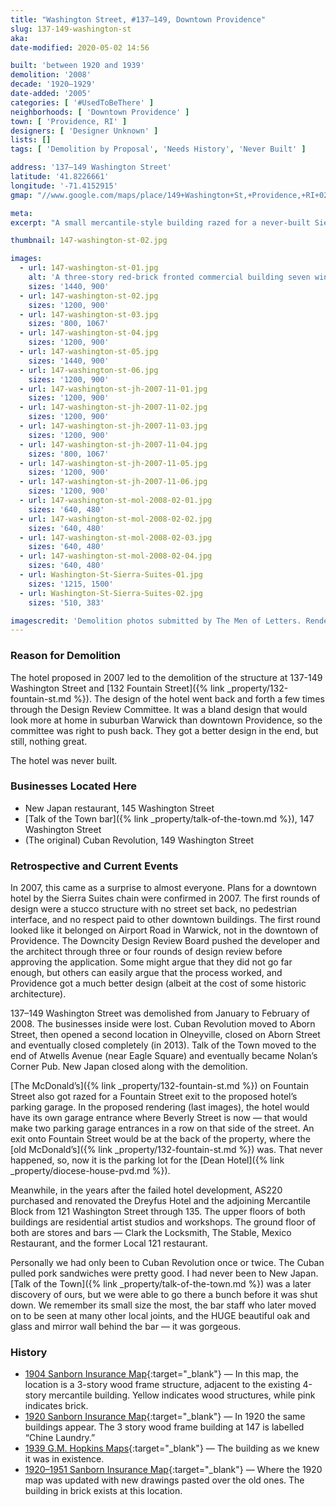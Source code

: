 ```yaml
---
title: "Washington Street, #137–149, Downtown Providence"
slug: 137-149-washington-st
aka:
date-modified: 2020-05-02 14:56

built: 'between 1920 and 1939'
demolition: '2008'
decade: '1920–1929'
date-added: '2005'
categories: [ '#UsedToBeThere' ]
neighborhoods: [ 'Downtown Providence' ]
town: [ 'Providence, RI' ]
designers: [ 'Designer Unknown' ]
lists: []
tags: [ 'Demolition by Proposal', 'Needs History', 'Never Built' ]

address: '137–149 Washington Street'
latitude: '41.8226661'
longitude: '-71.4152915'
gmap: "//www.google.com/maps/place/149+Washington+St,+Providence,+RI+02903/@41.8226661,-71.4152915,3a,75y,321.27h,90t/data=!3m6!1e1!3m4!1saVoiiARQsh8dqql4-cWvJw!2e0!7i16384!8i8192!4m5!3m4!1s0x89e44512542240e3:0xbcc7c6522678ee08!8m2!3d41.8228099!4d-71.415435"

meta: 
excerpt: "A small mercantile-style building razed for a never-built Sierra Suites Hotel in 2008. This building housed a few well-loved storefronts — New Japan, Cuban Revolution, and the Talk of the Town bar."

thumbnail: 147-washington-st-02.jpg

images:
  - url: 147-washington-st-01.jpg
    alt: 'A three-story red-brick fronted commercial building seven windows wide. Windows have stone lintels and sills. The ground floor was occupied by three restaurant businesses with a mix of metal, wood, and brick facades.'
    sizes: '1440, 900'
  - url: 147-washington-st-02.jpg
    sizes: '1200, 900'
  - url: 147-washington-st-03.jpg
    sizes: '800, 1067'
  - url: 147-washington-st-04.jpg
    sizes: '1200, 900'
  - url: 147-washington-st-05.jpg
    sizes: '1440, 900'
  - url: 147-washington-st-06.jpg
    sizes: '1200, 900'
  - url: 147-washington-st-jh-2007-11-01.jpg
    sizes: '1200, 900'
  - url: 147-washington-st-jh-2007-11-02.jpg
    sizes: '1200, 900'
  - url: 147-washington-st-jh-2007-11-03.jpg
    sizes: '1200, 900'
  - url: 147-washington-st-jh-2007-11-04.jpg
    sizes: '800, 1067'
  - url: 147-washington-st-jh-2007-11-05.jpg
    sizes: '1200, 900'
  - url: 147-washington-st-jh-2007-11-06.jpg
    sizes: '1200, 900'
  - url: 147-washington-st-mol-2008-02-01.jpg
    sizes: '640, 480'
  - url: 147-washington-st-mol-2008-02-02.jpg
    sizes: '640, 480'
  - url: 147-washington-st-mol-2008-02-03.jpg
    sizes: '640, 480'
  - url: 147-washington-st-mol-2008-02-04.jpg
    sizes: '640, 480'
  - url: Washington-St-Sierra-Suites-01.jpg
    sizes: '1215, 1500'
  - url: Washington-St-Sierra-Suites-02.jpg
    sizes: '510, 383'

imagescredit: 'Demolition photos submitted by The Men of Letters. Renderings found from news sources.'
---
```


### Reason for Demolition

The hotel proposed in 2007 led to the demolition of the structure at 137-149 Washington Street and [132 Fountain Street]({% link _property/132-fountain-st.md %}). The design of the hotel went back and forth a few times through the Design Review Committee. It was a bland design that would look more at home in suburban Warwick than downtown Providence, so the committee was right to push back. They got a better design in the end, but still, nothing great. 

The hotel was never built. 


### Businesses Located Here

+ New Japan restaurant, 145 Washington Street
+ [Talk of the Town bar]({% link _property/talk-of-the-town.md %}), 147 Washington Street
+ (The original) Cuban Revolution, 149 Washington Street


### Retrospective and Current Events

In 2007, this came as a surprise to almost everyone. Plans for a downtown hotel by the Sierra Suites chain were confirmed in 2007. The first rounds of design were a stucco structure with no street set back, no pedestrian interface, and no respect paid to other downtown buildings. The first round looked like it belonged on Airport Road in Warwick, not in the downtown of Providence. The Downcity Design Review Board pushed the developer and the architect through three or four rounds of design review before approving the application. Some might argue that they did not go far enough, but others can easily argue that the process worked, and Providence got a much better design (albeit at the cost of some historic architecture).

137–149 Washington Street was demolished from January to February of 2008. The businesses inside were lost. Cuban Revolution moved to Aborn Street, then opened a second location in Olneyville, closed on Aborn Street and eventually closed completely (in 2013). Talk of the Town moved to the end of Atwells Avenue (near Eagle Square) and eventually became Nolan’s Corner Pub. New Japan closed along with the demolition. 

[The McDonald’s]({% link _property/132-fountain-st.md %}) on Fountain Street also got razed for a Fountain Street exit to the proposed hotel’s parking garage. In the proposed rendering (last images), the hotel would have its own garage entrance where Beverly Street is now — that would make two parking garage entrances in a row on that side of the street. An exit onto Fountain Street would be at the back of the property, where the [old McDonald’s]({% link _property/132-fountain-st.md %}) was. That never happened, so, now it is the parking lot for the [Dean Hotel]({% link _property/diocese-house-pvd.md %}). 

Meanwhile, in the years after the failed hotel development, AS220 purchased and renovated the Dreyfus Hotel and the adjoining Mercantile Block from 121 Washington Street through 135. The upper floors of both buildings are residential artist studios and workshops. The ground floor of both are stores and bars — Clark the Locksmith, The Stable, Mexico Restaurant, and the former Local 121 restaurant. 

Personally we had only been to Cuban Revolution once or twice. The Cuban pulled pork sandwiches were pretty good. I had never been to New Japan. [Talk of the Town]({% link _property/talk-of-the-town.md %}) was a later discovery of ours, but we were able to go there a bunch before it was shut down. We remember its small size the most, the bar staff who later moved on to be seen at many other local joints, and the HUGE beautiful oak and glass and mirror wall behind the bar — it was gorgeous. 


### History

+ [1904 Sanborn Insurance Map](//www.loc.gov/resource/g3774pm.g3774pm_g080991904){:target="_blank"} — In this map, the location is a 3-story wood frame structure, adjacent to the existing 4-story mercantile building. Yellow indicates wood structures, while pink indicates brick. 
+ [1920 Sanborn Insurance Map](//www.loc.gov/resource/g3774pm.g3774pm_g08099192001){:target="_blank"} — In 1920 the same buildings appear. The 3 story wood frame building at 147 is labelled “Chine Laundry.”
+ [1939 G.M. Hopkins Maps](http://www.historicmapworks.com/Map/US/895458/Plate+001/Providence+1937/Rhode+Island/){:target="_blank"} — The building as we knew it was in existence. 
+ [1920–1951 Sanborn Insurance Map](//www.loc.gov/resource/g3774pm.g3774pm_g08099195101){:target="_blank"} — Where the 1920 map was updated with new drawings pasted over the old ones. The building in brick exists at this location. 
